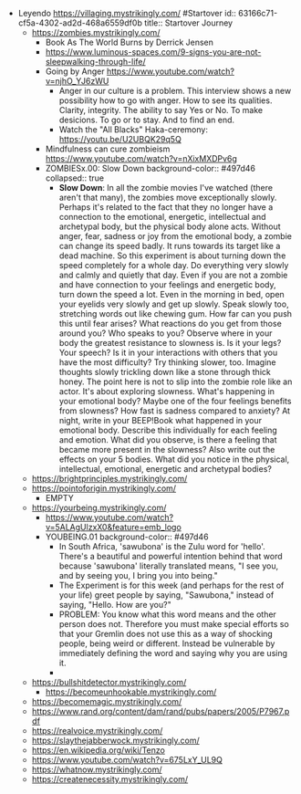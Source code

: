 - Leyendo https://villaging.mystrikingly.com/ #Startover
  id:: 63166c71-cf5a-4302-ad2d-468a6559df0b
  title:: Startover Journey
	- https://zombies.mystrikingly.com/
		- Book As The World Burns by Derrick Jensen
		- https://www.luminous-spaces.com/9-signs-you-are-not-sleepwalking-through-life/
		- Going by Anger https://www.youtube.com/watch?v=njhO_YJ6zWU
			- Anger in our culture is a problem. This interview shows a new possibility how to go with anger. How to see its qualities. Clarity, integrity. The ability to say Yes or No. To make desicions. To go or to stay. And to find an end.
			- Watch the "All Blacks" Haka-ceremony: https://youtu.be/U2UBQK29q5Q
		- Mindfulness can cure zombieism https://www.youtube.com/watch?v=nXixMXDPv6g
		- ZOMBIESx.00: Slow Down
		  background-color:: #497d46
		  collapsed:: true
			- **Slow Down**: In
			   all the zombie movies I've watched (there aren't that many), the 
			  zombies move exceptionally slowly. Perhaps it's related to the fact that
			   they no longer have a connection to the emotional, energetic, 
			  intellectual and archetypal body, but the physical body alone acts. 
			  Without anger, fear, sadness or joy from the emotional body, a zombie 
			  can change its speed badly. It runs towards its target like a dead 
			  machine.
			  So this experiment is about turning down the speed completely for a whole day.
			  Do
			   everything very slowly and calmly and quietly that day. Even if you are
			   not a zombie and have connection to your feelings and energetic body, 
			  turn down the speed a lot. Even in the morning in bed, open your eyelids
			   very slowly and get up slowly. Speak slowly too, stretching words out 
			  like chewing gum. How far can you push this until fear arises? What 
			  reactions do you get from those around you? Who speaks to you? Observe 
			  where in your body the greatest resistance to slowness is. Is it your 
			  legs? Your speech? Is it in your interactions with others that you have 
			  the most difficulty? Try thinking slower, too. Imagine thoughts slowly 
			  trickling down like a stone through thick honey.
			  The point here is 
			  not to slip into the zombie role like an actor. It's about exploring 
			  slowness. What's happening in your emotional body? Maybe one of the four
			   feelings benefits from slowness? How fast is sadness compared to 
			  anxiety?
			  At night, write in your BEEP!Book what happened in your 
			  emotional body. Describe this individually for each feeling and emotion.
			   What did you observe, is there a feeling that became more present in 
			  the slowness?
			  Also write out the effects on your 5 bodies. What did 
			  you notice in the physical, intellectual, emotional, energetic and 
			  archetypal bodies?
	- https://brightprinciples.mystrikingly.com/
	- https://pointoforigin.mystrikingly.com/
		- EMPTY
	- https://yourbeing.mystrikingly.com/
		- https://www.youtube.com/watch?v=5ALAgUlzxX0&feature=emb_logo
		- YOUBEING.01
		  background-color:: #497d46
			- In South Africa, 'sawubona' is the Zulu word for 'hello'. There's a beautiful and powerful intention behind that word because 'sawubona' literally translated means, "I see you, and by seeing you, I bring you into being."
			- The Experiment is for this week (and perhaps for the rest of your life) greet people by saying, "Sawubona," instead of saying, "Hello. How are you?"
			- PROBLEM: You know what this word means and the other person does not. Therefore you must make special efforts so that your Gremlin does not use this as a way of shocking people, being weird or different. Instead be vulnerable by immediately defining the word and saying why you are using it.
			-
	- https://bullshitdetector.mystrikingly.com/
		- https://becomeunhookable.mystrikingly.com/
	- https://becomemagic.mystrikingly.com/
	- https://www.rand.org/content/dam/rand/pubs/papers/2005/P7967.pdf
	- https://realvoice.mystrikingly.com/
	- https://slaythejabberwock.mystrikingly.com/
	- https://en.wikipedia.org/wiki/Tenzo
	- https://www.youtube.com/watch?v=675LxY_UL9Q
	- https://whatnow.mystrikingly.com/
	- https://createnecessity.mystrikingly.com/